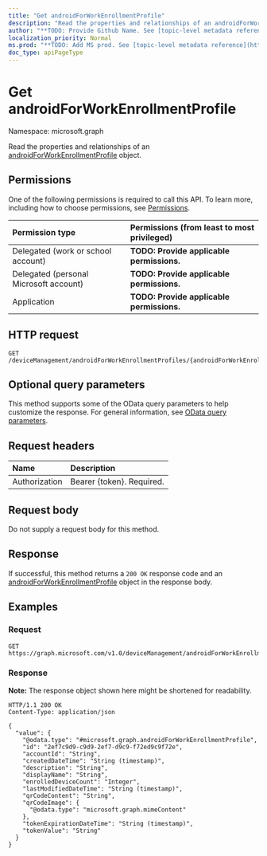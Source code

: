 ```yaml
---
title: "Get androidForWorkEnrollmentProfile"
description: "Read the properties and relationships of an androidForWorkEnrollmentProfile object."
author: "**TODO: Provide Github Name. See [topic-level metadata reference](https://msgo.azurewebsites.net/add/document/guidelines/metadata.html#topic-level-metadata)**"
localization_priority: Normal
ms.prod: "**TODO: Add MS prod. See [topic-level metadata reference](https://msgo.azurewebsites.net/add/document/guidelines/metadata.html#topic-level-metadata)**"
doc_type: apiPageType
---
```


# Get androidForWorkEnrollmentProfile
Namespace: microsoft.graph



Read the properties and relationships of an [androidForWorkEnrollmentProfile](../resources/androidforworkenrollmentprofile.md) object.

## Permissions
One of the following permissions is required to call this API. To learn more, including how to choose permissions, see [Permissions](/graph/permissions-reference).

|Permission type|Permissions (from least to most privileged)|
|:---|:---|
|Delegated (work or school account)|**TODO: Provide applicable permissions.**|
|Delegated (personal Microsoft account)|**TODO: Provide applicable permissions.**|
|Application|**TODO: Provide applicable permissions.**|

## HTTP request

<!-- {
  "blockType": "ignored"
}
-->
``` http
GET /deviceManagement/androidForWorkEnrollmentProfiles/{androidForWorkEnrollmentProfileId}
```

## Optional query parameters
This method supports some of the OData query parameters to help customize the response. For general information, see [OData query parameters](/graph/query-parameters).

## Request headers
|Name|Description|
|:---|:---|
|Authorization|Bearer {token}. Required.|

## Request body
Do not supply a request body for this method.

## Response

If successful, this method returns a `200 OK` response code and an [androidForWorkEnrollmentProfile](../resources/androidforworkenrollmentprofile.md) object in the response body.

## Examples

### Request
<!-- {
  "blockType": "request",
  "name": "get_androidforworkenrollmentprofile"
}
-->
``` http
GET https://graph.microsoft.com/v1.0/deviceManagement/androidForWorkEnrollmentProfiles/{androidForWorkEnrollmentProfileId}
```


### Response
**Note:** The response object shown here might be shortened for readability.
<!-- {
  "blockType": "response",
  "truncated": true,
  "@odata.type": "microsoft.graph.androidForWorkEnrollmentProfile"
}
-->
``` http
HTTP/1.1 200 OK
Content-Type: application/json

{
  "value": {
    "@odata.type": "#microsoft.graph.androidForWorkEnrollmentProfile",
    "id": "2ef7c9d9-c9d9-2ef7-d9c9-f72ed9c9f72e",
    "accountId": "String",
    "createdDateTime": "String (timestamp)",
    "description": "String",
    "displayName": "String",
    "enrolledDeviceCount": "Integer",
    "lastModifiedDateTime": "String (timestamp)",
    "qrCodeContent": "String",
    "qrCodeImage": {
      "@odata.type": "microsoft.graph.mimeContent"
    },
    "tokenExpirationDateTime": "String (timestamp)",
    "tokenValue": "String"
  }
}
```

